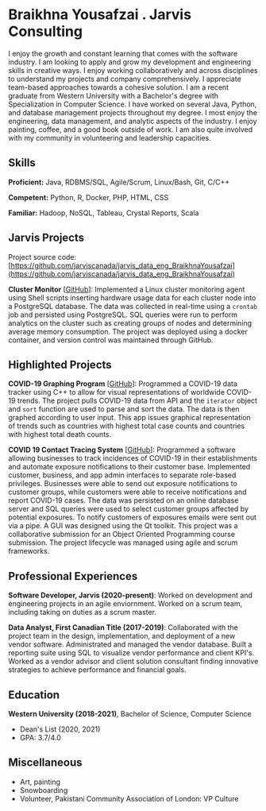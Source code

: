 # Braikhna Yousafzai . Jarvis Consulting

I enjoy the growth and constant learning that comes with the software industry. I am looking to apply and grow my development and engineering skills in creative ways. I enjoy working collaboratively and across disciplines to understand my projects and company comprehensively. I appreciate team-based approaches towards a cohesive solution. I am a recent graduate from Western University with a Bachelor's degree with Specialization in Computer Science. I have worked on several Java, Python, and database management projects throughout my degree. I most enjoy the engineering, data management, and analytic aspects of the industry. I enjoy painting, coffee, and a good book outside of work. I am also quite involved with my community in volunteering and leadership capacities.

## Skills

**Proficient:** Java, RDBMS/SQL, Agile/Scrum, Linux/Bash, Git, C/C++

**Competent:** Python, R, Docker, PHP, HTML, CSS

**Familiar:** Hadoop, NoSQL, Tableau, Crystal Reports, Scala

## Jarvis Projects

Project source code: [https://github.com/jarviscanada/jarvis_data_eng_BraikhnaYousafzai](https://github.com/jarviscanada/jarvis_data_eng_BraikhnaYousafzai)


**Cluster Monitor** [[GitHub](https://github.com/jarviscanada/jarvis_data_eng_BraikhnaYousafzai/tree/masterhttps://github.com/jarviscanada/jarvis_data_eng_BraikhnaYousafzai/tree/master/linux_sql)]: Implemented a Linux cluster monitoring agent using Shell scripts inserting hardware usage data for each cluster node into a PostgreSQL database. The data was collected in real-time using a `crontab` job and persisted using PostgreSQL. SQL queries were run to perform analytics on the cluster such as creating groups of nodes and determining average memory consumption. The project was deployed using a docker container, and version control was maintained through GitHub.


## Highlighted Projects
**COVID-19 Graphing Program** [[GitHub](https://github.com/bmaqs/CS3307-Assignments/tree/master/A1)]: Programmed a COVID-19 data tracker using C++ to allow for visual representations of worldwide COVID-19 trends. The project pulls COVID-19 data from API and the `iterator` object and `sort` function are used to parse and sort the data. The data is then graphed according to user input. This app issues graphical representation of trends such as countries with highest total case counts and countries with highest total death counts.

**COVID 19 Contact Tracing System** [[GitHub](https://github.com/bmaqs/CS3307-Assignments/tree/master/Group-45-Project)]: Programmed a software allowing businesses to track incidences of COVID-19 in their establishments and automate exposure notifications to their customer base. Implemented customer, business, and app admin interfaces to separate role-based privileges. Businesses were able to send out exposure notifications to customer groups, while customers were able to receive notifications and report COVID-19 cases. The data was persisted on an online database server and SQL queries were used to select customer groups affected by potential exposures. To notify customers of exposures emails were sent out via a pipe. A GUI was designed using the Qt toolkit. This project was a collaborative submission for an Object Oriented Programming course submission. The project lifecycle was managed using agile and scrum frameworks.


## Professional Experiences

**Software Developer, Jarvis (2020-present)**: Worked on development and engineering projects in an agile enviornment. Worked on a scrum team, including taking on duties as a scrum master.

**Data Analyst, First Canadian Title (2017-2019)**: Collaborated with the project team in the design, implementation, and deployment of a new vendor software. Administrated and managed the vendor database. Built a reporting suite using SQL to visualize vendor performance and client KPI's. Worked as a vendor advisor and client solution consultant finding innovative strategies to achieve performance and financial goals.


## Education
**Western University (2018-2021)**, Bachelor of Science, Computer Science
- Dean's List (2020, 2021)
- GPA: 3.7/4.0


## Miscellaneous
- Art, painting
- Snowboarding
- Volunteer, Pakistani Community Association of London: VP Culture